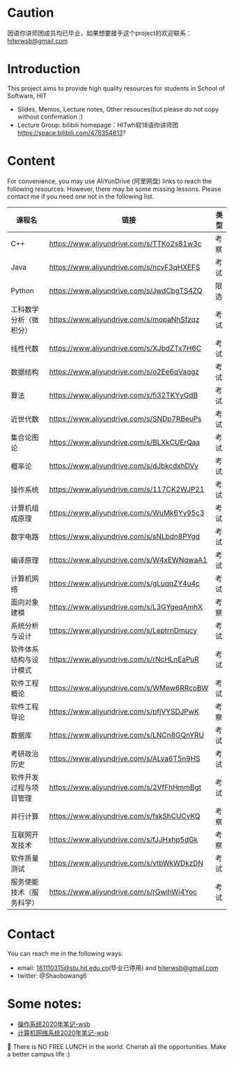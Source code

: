 # Caution
因语你讲师团成员均已毕业，如果想要接手这个project的欢迎联系：hiterwsb@gmail.com
# Introduction
This project aims to provide high quality resources for students in School of Software, HIT
- Slides, Memos, Lecture notes, Other resouces(but please do not copy without confirmation :) 
- Lecture Group: bilibili homepage：HITwh软18语你讲师团 https://space.bilibili.com/478354813?
# Content
For convenience, you may use AliYunDrive (阿里网盘) links to reach the following resources. However, there may be some missing lessons. Please contact me if you need one not in the following list.

| 课程名                 | 链接                                      | 类型 |
| ---------------------- | ----------------------------------------- | ---- |
| C++                    | https://www.aliyundrive.com/s/TTKo2s81w3c | 考察 |
| Java                   | https://www.aliyundrive.com/s/ncvF3qHXEFS | 考试 |
| Python                 | https://www.aliyundrive.com/s/JwdCbgTS4ZQ | 限选 |
| 工科数学分析（微积分） | https://www.aliyundrive.com/s/mopaNhSfzqz | 考试 |
| 线性代数               | https://www.aliyundrive.com/s/XJbdZTx7H6C | 考试 |
| 数据结构               | https://www.aliyundrive.com/s/o2Ee6qVaqgz | 考试 |
| 算法                   | https://www.aliyundrive.com/s/fi32TKYyGdB | 考试 |
| 近世代数               | https://www.aliyundrive.com/s/SNDp7RBeuPs | 考试 |
| 集合论图论             | https://www.aliyundrive.com/s/BLXkCUErQaa | 考试 |
| 概率论                 | https://www.aliyundrive.com/s/dJbkcdxhDVy | 考试 |
| 操作系统               | https://www.aliyundrive.com/s/117CK2WJP21 | 考试 |
| 计算机组成原理         | https://www.aliyundrive.com/s/WuMk6Yy95c3 | 考试 |
| 数字电路               | https://www.aliyundrive.com/s/sNLbdn8PYgd | 考试 |
| 编译原理               | https://www.aliyundrive.com/s/W4xEWNqwaA1 | 考试 |
| 计算机网络             | https://www.aliyundrive.com/s/gLuqqZY4u4c | 考试 |
| 面向对象建模           | https://www.aliyundrive.com/s/L3GYgeqAmhX | 考察 |
| 系统分析与设计         | https://www.aliyundrive.com/s/LeptrnDmucy | 考试 |
| 软件体系结构与设计模式 | https://www.aliyundrive.com/s/rNcHLnEaPuR | 考试 |
| 软件工程概论           | https://www.aliyundrive.com/s/WMew6RRcoBW | 考试 |
| 软件工程导论           | https://www.aliyundrive.com/s/pfjVYSDJPwK | 考察 |
| 数据库                 | https://www.aliyundrive.com/s/LNCn8GQnYRU | 考试 |
| 考研政治历史           | https://www.aliyundrive.com/s/ALva6T5n9HS | 考试 |
| 软件开发过程与项目管理 | https://www.aliyundrive.com/s/2VfFhHmmBgt | 考试 |
| 并行计算               | https://www.aliyundrive.com/s/fskShCUCvKQ | 考察 |
| 互联网开发技术         | https://www.aliyundrive.com/s/fJJHxhp5dGk | 考察 |
| 软件质量测试           | https://www.aliyundrive.com/s/vtbWkWDkzDN | 考试 |
| 服务使能技术（服务科学） | https://www.aliyundrive.com/s/rGwihWi4Yoc | 考试 |
# Contact
You can reach me in the following ways:
- email: 181110315@stu.hit.edu.cn(毕业已停用) and hiterwsb@gmail.com
- twitter: @Shaobowang6
# Some notes:
- [操作系统2020年笔记-wsb](https://gszfwsb.github.io/files/os/os.html)
- [计算机网络系统2020年笔记-wsb](https://gszfwsb.github.io/files/cn/cn.html)

🍎 There is NO FREE LUNCH in the world. Cherish all the opportunities. Make a better campus life :)
